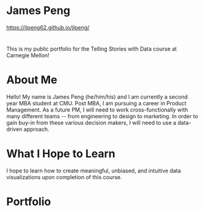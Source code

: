 # James Peng
https://jlpeng62.github.io/jlpeng/
#
This is my public portfolio for the Telling Stories with Data course at Carnegie Mellon!

# About Me
Hello! My name is James Peng (he/him/his) and I am currently a second year MBA student at CMU. Post MBA, I am pursuing a career in Product Management. As a future PM, I will need to work cross-functionally with many different teams -- from engineering to design to marketing. In order to gain buy-in from these various decision makers, I will need to use a data-driven approach.

# What I Hope to Learn
I hope to learn how to create meaningful, unbiased, and intuitive data visualizations upon completion of this course.

# Portfolio
